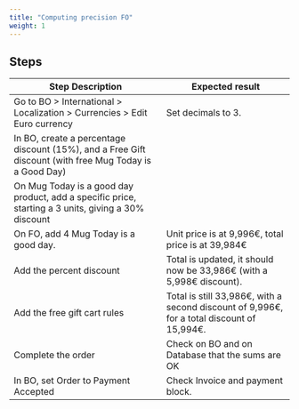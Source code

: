 ```yaml
---
title: "Computing precision FO"
weight: 1
---
```

## Steps
| Step Description | Expected result |
| ----- | ----- |
| Go to BO > International > Localization > Currencies > Edit Euro currency | Set decimals to 3. |
| In BO, create a percentage discount (15%), and a Free Gift discount (with free Mug Today is a Good Day) |  |
| On Mug Today is a good day product, add a specific price, starting a 3 units, giving a 30% discount |  |
| On FO, add 4 Mug Today is a good day. | Unit price is at 9,996€, total price is at 39,984€ |
| Add the percent discount | Total is updated, it should now be 33,986€ (with a 5,998€ discount). |
| Add the free gift cart rules | Total is still 33,986€, with a second discount of 9,996€, for a total discount of 15,994€. |
| Complete the order | Check on BO and on Database that the sums are OK |
| In BO, set Order to Payment Accepted | Check Invoice and payment block. |
